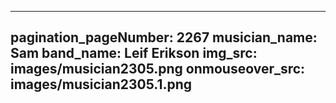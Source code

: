 ------
pagination_pageNumber: 2267
musician_name: Sam
band_name: Leif Erikson
img_src: images/musician2305.png
onmouseover_src: images/musician2305.1.png
------